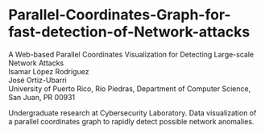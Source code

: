 # Parallel-Coordinates-Graph-for-fast-detection-of-Network-attacks

A Web-based Parallel Coordinates Visualization for Detecting Large-scale Network Attacks </br > 
Isamar López Rodríguez </br > 
José Ortiz-Ubarri </br > 
University of Puerto Rico, Río Piedras, Department of Computer Science, San Juan, PR 00931 </br > 

Undergraduate research at Cybersecurity Laboratory. Data visualization of a parallel coordinates graph to rapidly detect possible network anomalies. </br > 

